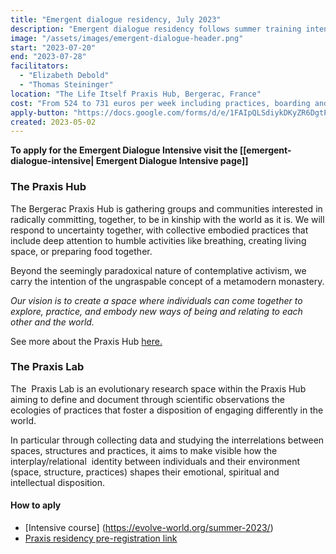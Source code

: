 ```yaml
---
title: "Emergent dialogue residency, July 2023"
description: "Emergent dialogue residency follows summer training intensive with  Elizabeth Debold & Thomas Steininger.A conscious communal living to enjoy and experience an ecology of practices where you will be able to deepen your practice of Emergent Dialogue among the general collective practices of sitting and collective care (cooking, cleaning, gardening) of the Praxis hub. During this time you will be able to do personal work around 6 hours per day and discover the wonderful gifts of Bergerac!"
image: "/assets/images/emergent-dialogue-header.png"
start: "2023-07-20"
end: "2023-07-28"
facilitators:
  - "Elizabeth Debold"
  - "Thomas Steininger"
location: "The Life Itself Praxis Hub, Bergerac, France"
cost: "From 524 to 731 euros per week including practices, boarding and food"
apply-button: "https://docs.google.com/forms/d/e/1FAIpQLSdiykDKyZR6DgtPKeYuNePy9sWc-qkIc4BVfKBRjkFWKvFp-g/viewform"
created: 2023-05-02
---
```


**To apply for the Emergent Dialogue Intensive visit the [[emergent-dialogue-intensive| Emergent Dialogue Intensive page]]**

### The Praxis Hub

The Bergerac Praxis Hub is gathering groups and communities interested in radically committing, together, to be in kinship with the world as it is. We will respond to uncertainty together, with collective embodied practices that include deep attention to humble activities like breathing, creating living space, or preparing food together. 

Beyond the seemingly paradoxical nature of contemplative activism, we carry the intention of the ungraspable concept of a metamodern monastery.

_Our vision is to create a space where individuals can come together to explore, practice, and embody new ways of being and relating to each other and the world._

See more about the Praxis Hub [here.](https://lifeitself.org/vault/hubs/bergerac)

### The Praxis Lab 

The  Praxis Lab is an evolutionary research space within the Praxis Hub aiming to define and document through scientific observations the ecologies of practices that foster a disposition of engaging differently in the world.

In particular through collecting data and studying the interrelations between spaces, structures and practices, it aims to make visible how the interplay/relational  identity between individuals and their environment (space, structure, practices) shapes their emotional, spiritual and intellectual disposition. 

#### How to aply 
- [Intensive course] (https://evolve-world.org/summer-2023/)
- [Praxis residency pre-registration link](https://docs.google.com/forms/d/e/1FAIpQLSdiykDKyZR6DgtPKeYuNePy9sWc-qkIc4BVfKBRjkFWKvFp-g/viewform)
